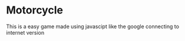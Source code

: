 # Motorcycle
This is a easy game made using javascipt like the google connecting to internet version 
